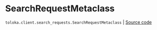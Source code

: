 # SearchRequestMetaclass
`toloka.client.search_requests.SearchRequestMetaclass` | [Source code](https://github.com/Toloka/toloka-kit/blob/v0.1.24/src/client/search_requests.py#L148)

